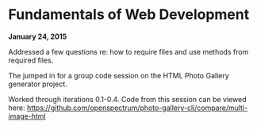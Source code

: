 # Fundamentals of Web Development

**January 24, 2015**

Addressed a few questions re: how to require files and use methods from required files.

The jumped in for a group code session on the HTML Photo Gallery generator project.

Worked through iterations 0.1-0.4. Code from this session can be viewed here: https://github.com/openspectrum/photo-gallery-cli/compare/multi-image-html

